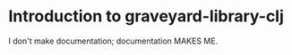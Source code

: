 # Introduction to graveyard-library-clj

I don't make documentation; documentation MAKES ME.

<!--TODO: makes documentation-->

